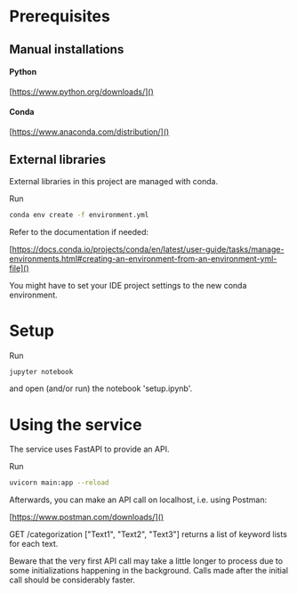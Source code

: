 # Prerequisites

## Manual installations

#### Python

[https://www.python.org/downloads/]()

#### Conda

[https://www.anaconda.com/distribution/]()

## External libraries

External libraries in this project are managed with conda.

Run

```bash
conda env create -f environment.yml
```

Refer to the documentation if needed:

[https://docs.conda.io/projects/conda/en/latest/user-guide/tasks/manage-environments.html#creating-an-environment-from-an-environment-yml-file]()

You might have to set your IDE project settings to the new conda environment.

# Setup

Run

```bash
jupyter notebook
```
and open (and/or run) the notebook 'setup.ipynb'.

# Using the service

The service uses FastAPI to provide an API.

Run

```bash
uvicorn main:app --reload
```

Afterwards, you can make an API call on localhost, i.e. using Postman:

[https://www.postman.com/downloads/]()


GET  /categorization ["Text1", "Text2", "Text3"] returns a list of keyword lists for each text.

Beware that the very first API call may take a little longer to process due to some initializations happening in the background. Calls made after the initial call should be considerably faster.
